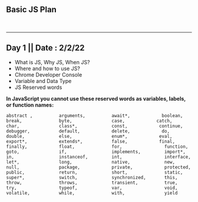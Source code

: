 ## Basic JS Plan

<br>

<hr>

## Day 1 || Date : 2/2/22

- What is JS, Why JS, When JS?
- Where and how to use JS?
- Chrome Developer Console
- Variable and Data Type
- JS Reserved words

<b>In JavaScript you cannot use these reserved words as variables, labels, or function names:</b>

```
abstract ,	        arguments,	        await*,	           boolean,
break,	            byte,   	        case,	         catch,
char,   	        class*, 	        const,	          continue,
debugger,	        default,   	        delete,	           do,
double, 	        else,   	        enum*,	          eval,
export*,            extends*,	        false,	          final,
finally,	        float,  	        for,	            function,
goto,   	        if,     	        implements, 	    import*,
in,             	instanceof, 	    int,        	    interface,
let*,           	long,       	    native,     	    new,
null,           	package,       	    private,    	    protected,
public,         	return,     	    short,      	    static,
super*,         	switch,     	    synchronized,     	this,
throw,          	throws,     	    transient,  	    true,
try,            	typeof,     	    var,        	    void,
volatile,       	while,      	    with,       	    yield
```
